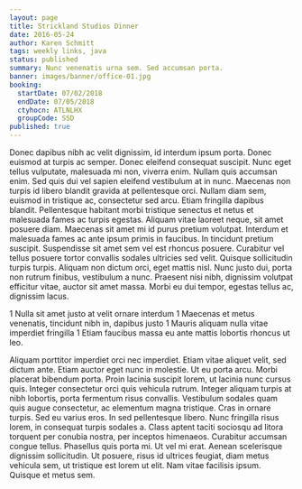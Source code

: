 ```yaml
---
layout: page
title: Strickland Studios Dinner
date: 2016-05-24
author: Karen Schmitt
tags: weekly links, java
status: published
summary: Nunc venenatis urna sem. Sed accumsan porta.
banner: images/banner/office-01.jpg
booking:
  startDate: 07/02/2018
  endDate: 07/05/2018
  ctyhocn: ATLNLHX
  groupCode: SSD
published: true
---
```

Donec dapibus nibh ac velit dignissim, id interdum ipsum porta. Donec euismod at turpis ac semper. Donec eleifend consequat suscipit. Nunc eget tellus vulputate, malesuada mi non, viverra enim. Nullam quis accumsan enim. Sed quis dui vel sapien eleifend vestibulum at in nunc. Maecenas non turpis id libero blandit gravida at pellentesque orci. Nullam diam sem, euismod in tristique ac, consectetur sed arcu. Etiam fringilla dapibus blandit. Pellentesque habitant morbi tristique senectus et netus et malesuada fames ac turpis egestas. Aliquam vitae laoreet neque, sit amet posuere diam. Maecenas sit amet mi id purus pretium volutpat. Interdum et malesuada fames ac ante ipsum primis in faucibus. In tincidunt pretium suscipit.
Suspendisse sit amet sem vel est rhoncus posuere. Curabitur vel tellus posuere tortor convallis sodales ultricies sed velit. Quisque sollicitudin turpis turpis. Aliquam non dictum orci, eget mattis nisl. Nunc justo dui, porta non rutrum finibus, vestibulum a nunc. Praesent nisi nibh, dignissim volutpat efficitur vitae, auctor sit amet massa. Morbi eu dui tempor, egestas tellus ac, dignissim lacus.

1 Nulla sit amet justo at velit ornare interdum
1 Maecenas et metus venenatis, tincidunt nibh in, dapibus justo
1 Mauris aliquam nulla vitae imperdiet fringilla
1 Etiam faucibus massa eu ante mattis lobortis rhoncus ut leo.

Aliquam porttitor imperdiet orci nec imperdiet. Etiam vitae aliquet velit, sed dictum ante. Etiam auctor eget nunc in molestie. Ut eu porta arcu. Morbi placerat bibendum porta. Proin lacinia suscipit lorem, ut lacinia nunc cursus quis. Integer consectetur orci quis vehicula rutrum. Integer aliquam turpis at nibh lobortis, porta fermentum risus convallis. Vestibulum sodales quam quis augue consectetur, ac elementum magna tristique. Cras in ornare turpis. Sed eu varius eros.
In sed pellentesque libero. Nunc fringilla risus lorem, in consequat turpis sodales a. Class aptent taciti sociosqu ad litora torquent per conubia nostra, per inceptos himenaeos. Curabitur accumsan congue tellus. Phasellus quis porta mi. Ut vel mi erat. Aenean scelerisque dignissim sollicitudin. Ut posuere, risus id ultrices feugiat, diam metus vehicula sem, ut tristique est lorem ut elit. Nam vitae facilisis ipsum. Quisque et metus sem.
